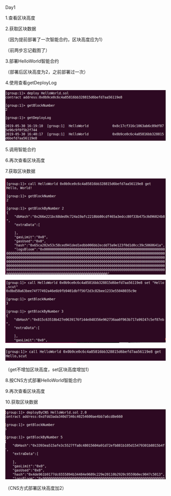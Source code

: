 Day1

1.查看区块高度

2.获取区块数据

（因为提前部署了一次智能合约，区块高度应为1）

（前两步忘记截图了）

3.部署HelloWorld智能合约

（部署后区块高度为2，之前部署过一次）

4.使用查看getDeployLog

![1559487716384](.\assert\deploy.png)

5.调用智能合约

6.再次查看区块高度

7.获取区块数据

![](.\assert\call1.png)

![](.\assert\call2.png)

![](.\assert\call3.png)

（get不增加区块高度，set区块高度增加1）

8.按CNS方式部署HelloWorld智能合约

9.再次查看区块高度

10.获取区块数据

![](.\assert\CNSdeploy.png)

（CNS方式部署区块高度加2）